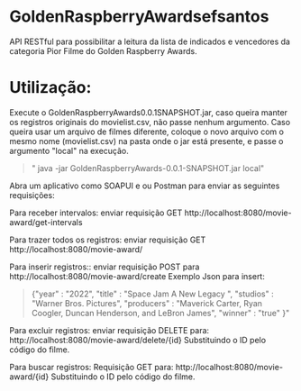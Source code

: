 # GoldenRaspberryAwardsefsantos
API RESTful para possibilitar a leitura da lista de indicados e vencedores da categoria Pior Filme do Golden Raspberry Awards.

# Utilização:

Execute o GoldenRaspberryAwards0.0.1SNAPSHOT.jar, caso queira manter os registros originais do movielist.csv, não passe nenhum argumento.
Caso queira usar um arquivo de filmes diferente, coloque o novo arquivo com o mesmo nome (movielist.csv) na pasta onde o jar está presente, e passe o argumento "local" na execução.
>" java -jar GoldenRaspberryAwards-0.0.1-SNAPSHOT.jar local"

Abra um aplicativo como SOAPUI e ou Postman para enviar as seguintes requisições:

Para receber intervalos:
enviar requisição GET
http://localhost:8080/movie-award/get-intervals


Para trazer todos os registros:
enviar requisição GET
http://localhost:8080/movie-award/


Para inserir registros::
enviar requisição POST para
http://localhost:8080/movie-award/create
Exemplo Json para insert:

> {"year" : "2022",
"title" : "Space Jam  A New Legacy ",
"studios" : "Warner Bros. Pictures",
"producers" : "Maverick Carter, Ryan Coogler, Duncan Henderson, and LeBron James",
"winner" : "true" }"

Para excluir registros:
enviar requisição DELETE para:
http://localhost:8080/movie-award/delete/{id}
Substituindo o ID pelo código do filme.


Para buscar registros:
Requisição GET para:
http://localhost:8080/movie-award/{id}
Substituindo o ID pelo código do filme.
 

